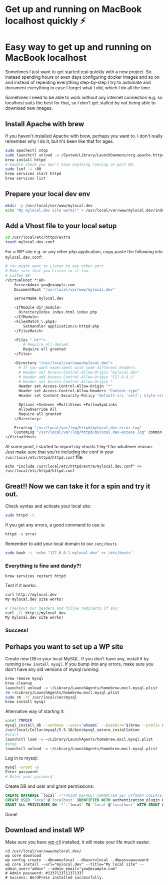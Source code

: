 # Get up and running on MacBook localhost quickly ⚡️


# Easy way to get up and running on MacBook localhost

Sometimes I just want to get started real quickly with a new project. So instead spending hours or even days configuring docker images and so on and instead of repeating everything step-by-step I try to automate and document everything in case I forget what I did, which I do all the time.

Sometimes I need to be able to work without any internet connection e.g. so localhost suits the best for that, so I don't get stalled by not being able to download new images.


## Install Apache with brew

If you haven't installed Apache with brew, perhaps you want to. I don't really remember why I do it, but it's been like that for ages.

```sh
sudo apachectl stop
sudo launchctl unload -w /System/Library/LaunchDaemons/org.apache.httpd.plist 2>/dev/null
brew install httpd
# Double check you don't have anything running on port 80.
sudo lsof -i :80
brew services start httpd
brew services list
```

## Prepare your local dev env

```sh
mkdir -p /usr/local/var/www/mylocal.dev
echo "My mylocal.dev site works!" > /usr/local/var/www/mylocal.dev/index.html
```


## Add a Vhost file to your local setup

```sh
cd /usr/local/etc/httpd/extra
touch mylocal.dev.conf
```

For a WP site e.g. or any other php application, copy paste the following into `mylocal.dev.conf`:

```sh
# You might want to Listen to any other port
# Make sure that you Listen to it too.
# Listen 80
<VirtualHost *:80>
    ServerAdmin you@example.com
    DocumentRoot "/usr/local/var/www/mylocal.dev"

    ServerName mylocal.dev

    <IfModule dir_module>
      DirectoryIndex index.html index.php
    </IfModule>
    <FilesMatch \.php$>
        SetHandler application/x-httpd-php
    </FilesMatch>

    <Files ".ht*">
        # Require all denied
        Require all granted
    </Files>

    <Directory "/usr/local/var/www/mylocal.dev">
      # If you want experiment with some different headers
      # Header set Access-Control-Allow-Origin "mylocal.dev"
      # Header add Access-Control-Allow-Origin "127.0.0.1"
      # Header set Access-Control-Allow-Origin *
      Header set Access-Control-Allow-Origin "*"
      Header set Access-Control-Allow-Headers "Content-type"
      Header set Content-Security-Policy "default-src 'self'; style-src 'self' 'unsafe-inline' data:; font-src 'self' 'unsafe-inline' 'unsafe-eval' data:; img-src 'self' data:; script-src 'self' 'unsafe-inline' 'unsafe-eval'; connect-src 'self';"

      Options +Indexes +MultiViews +FollowSymLinks
      AllowOverride All
      Require all granted
    </Directory>

    ErrorLog "/usr/local/var/log/httpd/mylocal.dev-error.log"
    CustomLog "/usr/local/var/log/httpd/mylocal.dev-access.log" common
</VirtualHost>
```

At some point, I started to import my vhosts 1-by-1 for whatever reason.
Just make sure that you're including the conf in your `/usr/local/etc/httpd/httpd.conf` file.
```
echo "Include /usr/local/etc/httpd/extra/mylocal.dev.conf" >> /usr/local/etc/httpd/httpd.conf
```

## Great!! Now we can take it for a spin and try it out.

Check syntax and activate your local site:
```sh
sudo httpd -t
```

If you get any errors, a good command to use is:
```sh
httpd -e error
```

Remember to add your local domain to our `/etc/hosts`
```sh
sudo bash -c 'echo "127.0.0.1 mylocal.dev" >> /etc/hosts'
```

### Everything is fine and dandy?!

```
brew services restart httpd
```

Test if it works:
```sh
curl http://mylocal.dev
My mylocal.dev site works!

# Checkout our headers and follow redirects if any:
curl -IL http://mylocal.dev
My mylocal.dev site works!
```

### Success!

## Perhaps you want to set up a WP site

Create new DB in your local MySQL. If you don't have any, install it by running `brew install mysql`.
If you bump into any errors, make sure you don't have any old versions of mysql running:
```sh
brew remove mysql
brew cleanup
launchctl unload -w ~/Library/LaunchAgents/homebrew.mxcl.mysql.plist
rm ~/Library/LaunchAgents/homebrew.mxcl.mysql.plist
sudo rm -rf /usr/local/var/mysql
brew install mysql
```

Alternative way of starting it:
```sh
unset TMPDIR
mysql_install_db --verbose --user=`whoami` --basedir="$(brew --prefix mysql)" --datadir=/usr/local/var/mysql --tmpdir=/tmp
/usr/local/Cellar/mysql/5.5.10/bin/mysql_secure_installation
#start
launchctl load -w ~/Library/LaunchAgents/homebrew.mxcl.mysql.plist
#stop
launchctl unload -w ~/Library/LaunchAgents/homebrew.mxcl.mysql.plist
```

Log in to mysql:
```sh
mysql -uroot -p
Enter password:
# Enter your password
```

Create DB and user and grant permissions:
```sql
CREATE DATABASE `local` /*!40100 DEFAULT CHARACTER SET utf8mb4 COLLATE utf8mb4_unicode_ci */ /*!80016 DEFAULT ENCRYPTION='N' */
CREATE USER 'local'@'localhost' IDENTIFIED WITH authentication_plugin BY 'password';
GRANT ALL PRIVILEGES ON `*`.`local` TO 'local'@'localhost' WITH GRANT OPTION;
```

Done!


## Download and install WP

Make sure you have [wp-cli](https://wp-cli.org/) installed, it will make your life much easier.
```
cd /usr/local/var/www/mylocal.dev/
wp core download
wp config create --dbname=local --dbuser=local --dbpass=password
wp core install --url="mylocal.dev" --title="My local site" --admin_user="admin" --admin_email="you@example.com"
# Admin password: #1337113711371337
# Success: WordPress installed successfully.
```


